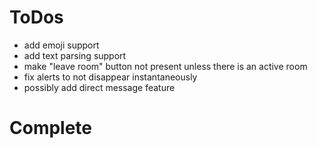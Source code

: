 # ToDos

- add emoji support
- add text parsing support
- make "leave room" button not present unless there is an active room
- fix alerts to not disappear instantaneously
- possibly add direct message feature



# Complete